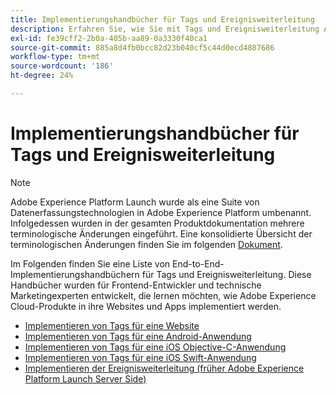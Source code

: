 ```yaml
---
title: Implementierungshandbücher für Tags und Ereignisweiterleitung
description: Erfahren Sie, wie Sie mit Tags und Ereignisweiterleitung Adobe Experience Cloud-Produkte in Ihre Websites und mobilen Anwendungen implementieren können.
exl-id: fe39cff2-2b0a-405b-aa89-0a3330f40ca1
source-git-commit: 885a8d4fb0bcc82d23b040cf5c44d0ecd4887686
workflow-type: tm+mt
source-wordcount: '186'
ht-degree: 24%

---
```


# Implementierungshandbücher für Tags und Ereignisweiterleitung

>[!NOTE]
>
>Adobe Experience Platform Launch wurde als eine Suite von Datenerfassungstechnologien in Adobe Experience Platform umbenannt. Infolgedessen wurden in der gesamten Produktdokumentation mehrere terminologische Änderungen eingeführt. Eine konsolidierte Übersicht der terminologischen Änderungen finden Sie im folgenden [Dokument](../term-updates.md).

Im Folgenden finden Sie eine Liste von End-to-End-Implementierungshandbüchern für Tags und Ereignisweiterleitung. Diese Handbücher wurden für Frontend-Entwickler und technische Marketingexperten entwickelt, die lernen möchten, wie Adobe Experience Cloud-Produkte in ihre Websites und Apps implementiert werden.

* [Implementieren von Tags für eine Website](https://experienceleague.adobe.com/docs/platform-learn/implement-in-websites/overview.html)
* [Implementieren von Tags für eine Android-Anwendung](https://experienceleague.adobe.com/docs/platform-learn/implement-in-mobile-android-apps/overview.html)
* [Implementieren von Tags für eine iOS Objective-C-Anwendung](https://experienceleague.adobe.com/docs/platform-learn/implement-in-mobile-ios-objective-c-apps/overview.html)
* [Implementieren von Tags für eine iOS Swift-Anwendung](https://experienceleague.adobe.com/docs/platform-learn/implement-in-mobile-ios-swift-apps/overview.html)
* [Implementieren der Ereignisweiterleitung (früher Adobe Experience Platform Launch Server Side)](https://experienceleague.adobe.com/docs/platform-learn/data-collection/event-forwarding/overview.html)
